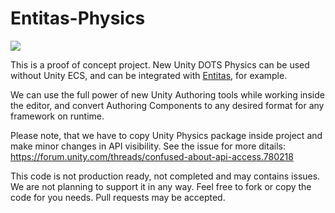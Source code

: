 # Entitas-Physics

![](https://raw.githubusercontent.com/TelpeNight/Entitas-Physics/master/README/video.gif)
 
This is a proof of concept project. New Unity DOTS Physics can be used without Unity ECS, and can be integrated with [Entitas](https://github.com/sschmid/Entitas-CSharp), for example.

We can use the full power of new Unity Authoring tools while working inside the editor, and convert Authoring Components to any desired format for any framework on runtime.

Please note, that we have to copy Unity Physics package inside project and make minor changes in API visibility. See the issue for more ditails: https://forum.unity.com/threads/confused-about-api-access.780218

This code is not production ready, not completed and may contains issues. We are not planning to support it in any way.
Feel free to fork or copy the code for you needs.
Pull requests may be accepted.
